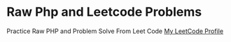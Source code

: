 # Raw Php and Leetcode Problems
Practice Raw PHP and Problem Solve From Leet Code
[My LeetCode Profile](https://leetcode.com/rajibbinalam/)

